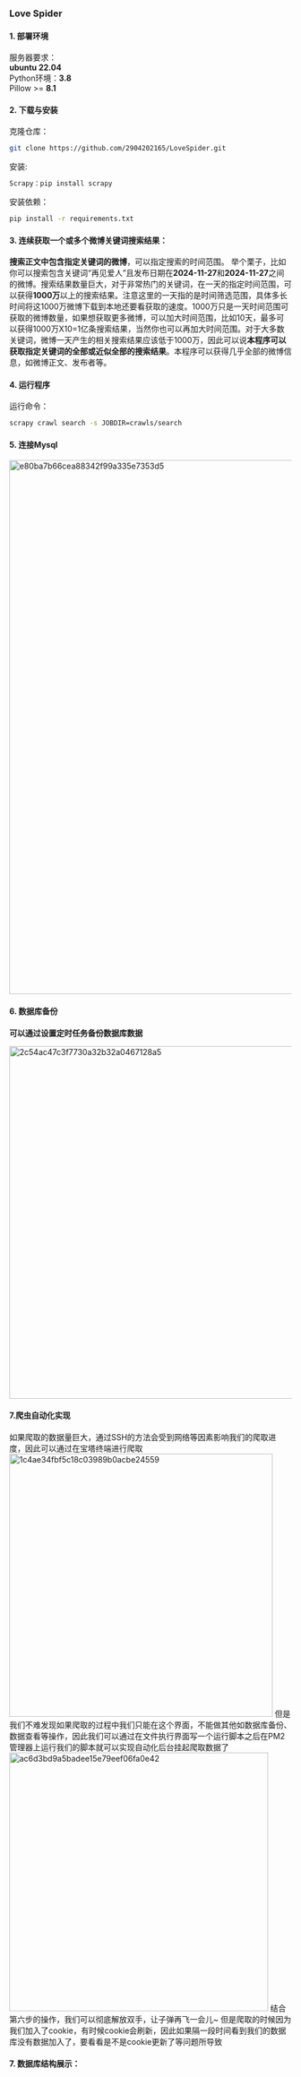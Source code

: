 ### Love Spider

#### 1. 部署环境
服务器要求：  
**ubuntu 22.04**  
Python环境：**3.8**  
Pillow >= **8.1**

#### 2. 下载与安装
克隆仓库：
```bash
git clone https://github.com/2904202165/LoveSpider.git
```
安装:
```bash
Scrapy：pip install scrapy
```
安装依赖：
```bash
pip install -r requirements.txt
```

#### 3. 连续获取一个或多个微博关键词搜索结果：
**搜索正文中包含指定关键词的微博**，可以指定搜索的时间范围。
举个栗子，比如你可以搜索包含关键词“再见爱人”且发布日期在**2024-11-27**和**2024-11-27**之间的微博。搜索结果数量巨大，对于非常热门的关键词，在一天的指定时间范围，可以获得**1000万**以上的搜索结果。注意这里的一天指的是时间筛选范围，具体多长时间将这1000万微博下载到本地还要看获取的速度。1000万只是一天时间范围可获取的微博数量，如果想获取更多微博，可以加大时间范围，比如10天，最多可以获得1000万X10=1亿条搜索结果，当然你也可以再加大时间范围。对于大多数关键词，微博一天产生的相关搜索结果应该低于1000万，因此可以说**本程序可以获取指定关键词的全部或近似全部的搜索结果**。本程序可以获得几乎全部的微博信息，如微博正文、发布者等。

#### 4. 运行程序
运行命令：
```bash
scrapy crawl search -s JOBDIR=crawls/search
```


#### 5. 连接Mysql
<img width="954" alt="e80ba7b66cea88342f99a335e7353d5" src="https://github.com/user-attachments/assets/baa2f25a-5069-46a9-998f-4360865aaeaa">

#### 6. 数据库备份
**可以通过设置定时任务备份数据库数据**  

<img width="630" alt="2c54ac47c3f7730a32b32a0467128a5" src="https://github.com/user-attachments/assets/dcc7ee17-0d1d-4d84-84b8-ece5658c46d4">

#### 7.爬虫自动化实现
如果爬取的数据量巨大，通过SSH的方法会受到网络等因素影响我们的爬取进度，因此可以通过在宝塔终端进行爬取
<img width="470" alt="1c4ae34fbf5c18c03989b0acbe24559" src="https://github.com/user-attachments/assets/c3b9c153-a1aa-4d4b-8503-cfe35ab776d9">
但是我们不难发现如果爬取的过程中我们只能在这个界面，不能做其他如数据库备份、数据查看等操作，因此我们可以通过在文件执行界面写一个运行脚本之后在PM2管理器上运行我们的脚本就可以实现自动化后台挂起爬取数据了
<img width="462" alt="ac6d3bd9a5badee15e79eef06fa0e42" src="https://github.com/user-attachments/assets/73b23541-9734-4e93-b677-8c9d10c19c74">
结合第六步的操作，我们可以彻底解放双手，让子弹再飞一会儿~
但是爬取的时候因为我们加入了cookie，有时候cookie会刷新，因此如果隔一段时间看到我们的数据库没有数据加入了，要看看是不是cookie更新了等问题所导致
#### 7. 数据库结构展示：


